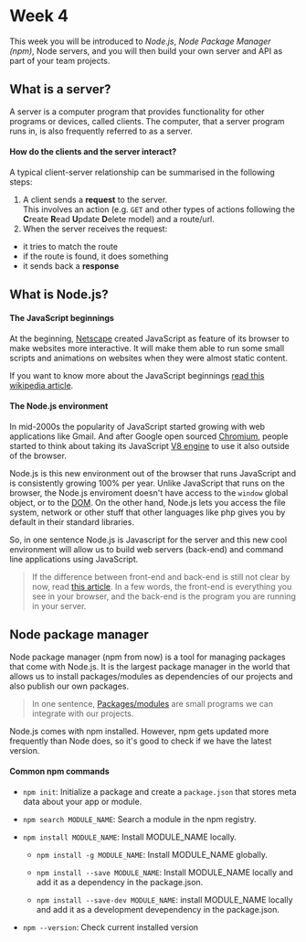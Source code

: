 # Week 4
This week you will be introduced to *Node.js*, *Node Package Manager (npm)*, Node servers, and you will then build your own server and API as part of your team projects.

## What is a server?
A server is a computer program that provides functionality for other programs or devices, called clients. The computer, that a server program runs in, is also frequently referred to as a server.

#### How do the clients and the server interact?
A typical client-server relationship can be summarised in the following steps:

1. A client sends a **request** to the server.  
This involves an action (e.g. `GET` and other types of actions following the <b>C</b>reate <b>R</b>ead <b>U</b>pdate <b>D</b>elete model) and a route/url.  
2. When the server receives the request:
  - it tries to match the route
  - if the route is found, it does something
  - it sends back a **response**

## What is Node.js?

#### The JavaScript beginnings

At the beginning, [Netscape](https://en.wikipedia.org/wiki/Netscape) created JavaScript as feature of its browser to make websites more interactive. It will make them able to run some small scripts and animations on websites when they were almost static content.  

If you want to know more about the JavaScript beginnings [read this wikipedia article](https://en.wikipedia.org/wiki/JavaScript#Beginnings_at_Netscape).

#### The Node.js environment

In mid-2000s the popularity of JavaScript started growing with web applications like Gmail. And after Google open sourced [Chromium](https://en.wikipedia.org/wiki/Chromium_%28web_browser%29), people started to think about taking its JavaScript [V8 engine](https://en.wikipedia.org/wiki/V8_%28JavaScript_engine%29) to use it also outside of the browser.

Node.js is this new environment out of the browser that runs JavaScript and is consistently growing 100% per year. Unlike JavaScript that runs on the browser, the Node.js enviroment doesn't have access to the `window` global object, or to the [DOM](https://en.wikipedia.org/wiki/Document_Object_Model). On the other hand, Node.js lets you access the file system, network or other stuff that other languages like php gives you by default in their standard libraries.

So, in one sentence Node.js is Javascript for the server and this new cool environment will allow us to build web servers (back-end) and command line applications using JavaScript.

> If the difference between front-end and back-end is still not clear by now, read [this article](https://en.wikipedia.org/wiki/Front_and_back_ends). In a few words, the front-end is everything you see in your browser, and the back-end is the program you are running in your server.

## Node package manager

Node package manager (npm from now) is a tool for managing packages that come with Node.js. It is the largest package manager in the world that allows us to install packages/modules as dependencies of our projects and also publish our own packages.

> In one sentence, [Packages/modules](https://docs.npmjs.com/how-npm-works/packages#what-is-a-module) are small programs we can integrate with our projects.

Node.js comes with npm installed. However, npm gets updated more frequently than Node does, so it's good to check if we have the latest version.

#### Common npm commands

* `npm init`: Initialize a package and create a `package.json` that stores meta data about your app or module.

* `npm search MODULE_NAME`: Search a module in the npm registry.

* `npm install MODULE_NAME`: Install MODULE\_NAME locally.

  * `npm install -g MODULE_NAME`: Install MODULE\_NAME globally.

  * `npm install --save MODULE_NAME`: Install MODULE\_NAME locally and add it as a dependency in the package.json.

  * `npm install --save-dev MODULE_NAME`: install MODULE\_NAME locally and add it as a development devependency in the package.json.

* `npm --version`: Check current installed version
